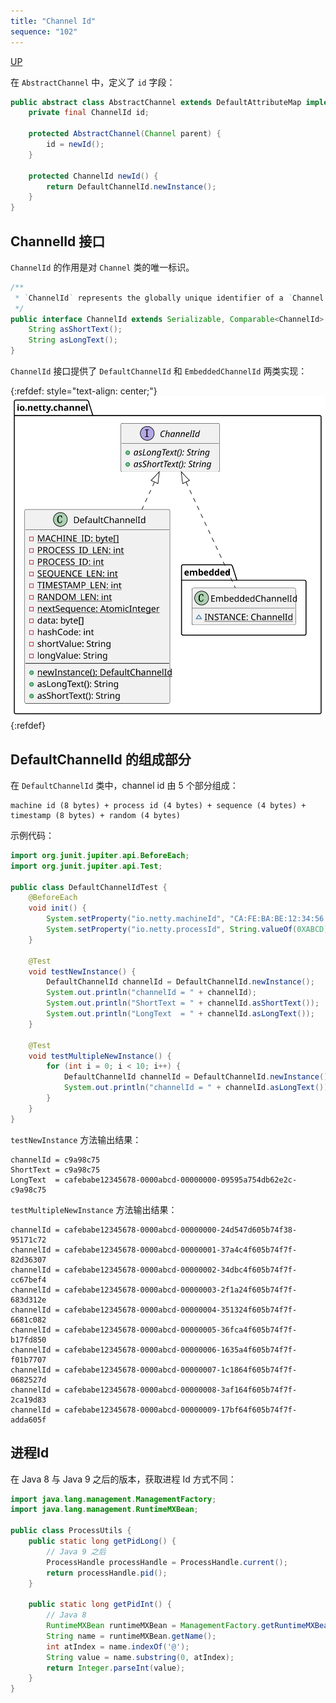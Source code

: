 ```yaml
---
title: "Channel Id"
sequence: "102"
---
```


[UP](/netty.html)

在 `AbstractChannel` 中，定义了 `id` 字段：

```java
public abstract class AbstractChannel extends DefaultAttributeMap implements Channel {
    private final ChannelId id;

    protected AbstractChannel(Channel parent) {
        id = newId();
    }

    protected ChannelId newId() {
        return DefaultChannelId.newInstance();
    }
}
```

## ChannelId 接口

`ChannelId` 的作用是对 `Channel` 类的唯一标识。

```java
/**
 * `ChannelId` represents the globally unique identifier of a `Channel`.
 */
public interface ChannelId extends Serializable, Comparable<ChannelId> {
    String asShortText();
    String asLongText();
}
```

`ChannelId` 接口提供了 `DefaultChannelId` 和 `EmbeddedChannelId` 两类实现：

{:refdef: style="text-align: center;"}
![](/assets/images/netty/channel/netty-channel-id-class-hierarchy.svg)
{:refdef}

## DefaultChannelId 的组成部分

在 `DefaultChannelId` 类中，channel id 由 5 个部分组成：

```text
machine id (8 bytes) + process id (4 bytes) + sequence (4 bytes) + timestamp (8 bytes) + random (4 bytes)
```

示例代码：

```java
import org.junit.jupiter.api.BeforeEach;
import org.junit.jupiter.api.Test;

public class DefaultChannelIdTest {
    @BeforeEach
    void init() {
        System.setProperty("io.netty.machineId", "CA:FE:BA:BE:12:34:56:78");
        System.setProperty("io.netty.processId", String.valueOf(0XABCD));
    }

    @Test
    void testNewInstance() {
        DefaultChannelId channelId = DefaultChannelId.newInstance();
        System.out.println("channelId = " + channelId);
        System.out.println("ShortText = " + channelId.asShortText());
        System.out.println("LongText  = " + channelId.asLongText());
    }

    @Test
    void testMultipleNewInstance() {
        for (int i = 0; i < 10; i++) {
            DefaultChannelId channelId = DefaultChannelId.newInstance();
            System.out.println("channelId = " + channelId.asLongText());
        }
    }
}
```

`testNewInstance` 方法输出结果：

```text
channelId = c9a98c75
ShortText = c9a98c75
LongText  = cafebabe12345678-0000abcd-00000000-09595a754db62e2c-c9a98c75
```

`testMultipleNewInstance` 方法输出结果：

```text
channelId = cafebabe12345678-0000abcd-00000000-24d547d605b74f38-95171c72
channelId = cafebabe12345678-0000abcd-00000001-37a4c4f605b74f7f-82d36307
channelId = cafebabe12345678-0000abcd-00000002-34dbc4f605b74f7f-cc67bef4
channelId = cafebabe12345678-0000abcd-00000003-2f1a24f605b74f7f-683d312e
channelId = cafebabe12345678-0000abcd-00000004-351324f605b74f7f-6681c082
channelId = cafebabe12345678-0000abcd-00000005-36fca4f605b74f7f-b17fd850
channelId = cafebabe12345678-0000abcd-00000006-1635a4f605b74f7f-f01b7707
channelId = cafebabe12345678-0000abcd-00000007-1c1864f605b74f7f-0682527d
channelId = cafebabe12345678-0000abcd-00000008-3af164f605b74f7f-2ca19d83
channelId = cafebabe12345678-0000abcd-00000009-17bf64f605b74f7f-adda605f
```

## 进程Id

在 Java 8 与 Java 9 之后的版本，获取进程 Id 方式不同：

```java
import java.lang.management.ManagementFactory;
import java.lang.management.RuntimeMXBean;

public class ProcessUtils {
    public static long getPidLong() {
        // Java 9 之后
        ProcessHandle processHandle = ProcessHandle.current();
        return processHandle.pid();
    }

    public static long getPidInt() {
        // Java 8
        RuntimeMXBean runtimeMXBean = ManagementFactory.getRuntimeMXBean();
        String name = runtimeMXBean.getName();
        int atIndex = name.indexOf('@');
        String value = name.substring(0, atIndex);
        return Integer.parseInt(value);
    }
}
```

